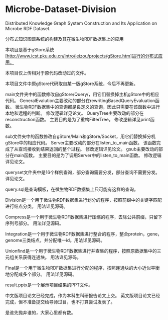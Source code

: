 # Microbe-Dataset-Division

Distributed Knowledge Graph System Construction and Its Application on Microbe RDF Dataset.

分布式知识图谱系统的构建及其在微生物RDF数据集上的应用

本项目是基于gStore系统[http://www.icst.pku.edu.cn/intro/leizou/projects/gStore.htm]进行的分布式应用。

本项目仅上传相对于原代码改动过的文件。

本项目文件中原gStore代码取自某一版gStore系统，今后不再更新。

main文件夹中的函数修改自gStore/Query/，用它们替换掉主机gStore中的相应代码。
GeneralEvalution主要改动的部分在rewritingBasedQueryEvaluation函数。
微生物RDF数据集中的查询都是良定义的查询，因此只需要在该函数中进行本地和远程的判断。
修改逻辑详见论文。
QueryTree主要改动的部分在reconstruction函数。
主要目的是为了重构FilterTree。
修改逻辑详见print函数。

sub文件夹中的函数修改自gStore/Main和gStore/Socket，用它们替换掉分机gStore中的相应代码。
Server主要改动的部分在listen_to_main函数。
该函数完成了从查询接收到结果返回的整个过程。
修改逻辑详见论文。
gsub主要改动的部分在main函数。
主要目的是为了调用Server中的listen_to_main函数。
修改逻辑详见论文。

queryset文件夹中是16个样例查询，部分查询需要分发，部分查询不需要分发。
详见论文。

query.sql是查询模板，在微生物RDF数据集上只可能有这样的查询。

Division是一个用于微生物RDF数据集进行划分的程序，按照前缀中的关键字匹配进行结点分类。
用法详见源码。

Compress是一个用于微生物RDF数据集进行压缩的程序，去除公共前缀，只留下序列号部分。
用法详见源码。

Integration是一个用于微生物RDF数据集进行整合的程序，整合protein，gene，genome三类结点，并分配唯一id。用法详见源码。

Unionfind是一个用于微生物RDF数据集进行并查集的程序，按照原数据集中的三元组关系获得连通块。
用法详见源码。

Final是一个用于微生物RDF数据集进行分配的程序，按照连通块的大小近似平衡地分配成多个部分。
用法详见源码。

result.pptx是一个展示项目结果的PPT文件。

中文版项目论文已经完成，作为本科生科研报告论文上交。
英文版项目论文已经完成，但不准备提交给导师过目，也不打算尝试发表了。

是谁先抛弃谁的，大家心里都有数。


